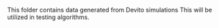 This folder contains data generated from Devito simulations This will be utilized in testing algorithms.
